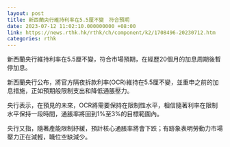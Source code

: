 ```yaml
---
layout: post
title: 新西蘭央行維持利率在5.5厘不變　符合預期
date: 2023-07-12 11:02:10.000000000 +08:00
link: https://news.rthk.hk/rthk/ch/component/k2/1708496-20230712.htm
categories: rthk
---
```


新西蘭央行維持利率在5.5厘不變，符合市場預期，在經歷20個月的加息周期後暫停加息。

新西蘭央行公布，將官方隔夜拆款利率(OCR)維持在5.5厘不變，並重申之前的加息措施，正如預期般限制支出和降低通脹壓力。

央行表示，在預見的未來，OCR將需要保持在限制性水平，相信隨著利率在限制水平保持一段時間，通脹率將回到1%至3%的目標範圍內。

央行又指，隨著產能限制紓緩，預計核心通脹率將會下跌；有跡象表明勞動力市場壓力正在減輕，職位空缺減少。
